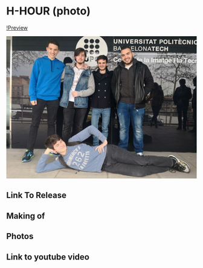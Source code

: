 # H-HOUR (photo)
[!Preview](https://github.com/H-Hour-Org/H-Hour-Org.github.io/blob/master/Media/Unreal/HighresScreenshot00031.png?raw=true)

![Code fighters](https://github.com/AitorVelez/CodeFighters-LastResort/blob/master/Wiki/Team%20Photo/CodeFighters.jpeg?raw=true)

## Link To Release

## Making of

## Photos 

## Link to youtube video
